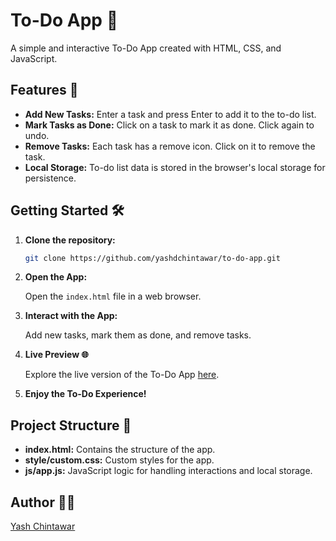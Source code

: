 # To-Do App 📝

A simple and interactive To-Do App created with HTML, CSS, and JavaScript.

## Features 🚀

- **Add New Tasks:** Enter a task and press Enter to add it to the to-do list.
- **Mark Tasks as Done:** Click on a task to mark it as done. Click again to undo.
- **Remove Tasks:** Each task has a remove icon. Click on it to remove the task.
- **Local Storage:** To-do list data is stored in the browser's local storage for persistence.

## Getting Started 🛠️

1. **Clone the repository:**

    ```bash
    git clone https://github.com/yashdchintawar/to-do-app.git
    ```

2. **Open the App:**

    Open the `index.html` file in a web browser.

3. **Interact with the App:**

    Add new tasks, mark them as done, and remove tasks.

4. **Live Preview 🌐**

    Explore the live version of the To-Do App [here](https://yashdchintawar.github.io/to-do-app/).

5. **Enjoy the To-Do Experience!**

## Project Structure 📂

- **index.html:** Contains the structure of the app.
- **style/custom.css:** Custom styles for the app.
- **js/app.js:** JavaScript logic for handling interactions and local storage.

## Author 🧑‍💻

[Yash Chintawar](https://github.com/yashdchintawar)
